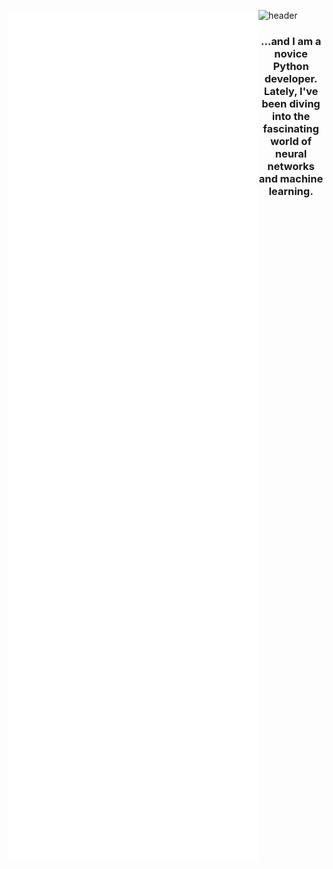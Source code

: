![header](https://capsule-render.vercel.app/api?type=waving&color=gradient&height=256&section=header&text=Hello%20World!&fontSize=75&animation=fadeIn&fontAlignY=38&desc=I'm%20to%20Sophia,%20welcome%20to%20Put%20my%20Githab%20profile!&descAlignY=51&descAlign=62)
[<img align="left" width="400" alt="if you see this, it means my metrics are not working" src="https://github.com/teuchezh/teuchezh/blob/main/github-metrics.svg">](https://github.com/teuchezh/teuchezh)

<h3 align="center">...and I am a novice Python developer. Lately, I've been diving into the fascinating world of neural networks and machine learning.</h3>
